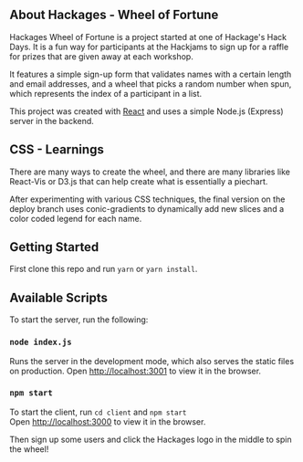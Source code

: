 ## About Hackages - Wheel of Fortune

Hackages Wheel of Fortune is a project started at one of Hackage's Hack Days. It is a fun way for participants at the Hackjams to sign up for a raffle for prizes that are given away at each workshop. 

It features a simple sign-up form that validates names with a certain length and email addresses, and a wheel that picks a random number when spun, which represents the index of a participant in a list.

This project was created with [React](https://github.com/facebook/create-react-app) and uses a simple Node.js (Express) server in the backend.

## CSS - Learnings

There are many ways to create the wheel, and there are many libraries like React-Vis or D3.js that can help create what is essentially a piechart.

After experimenting with various CSS techniques, the final version on the deploy branch uses conic-gradients to dynamically add new slices and a color coded legend for each name.

## Getting Started

First clone this repo and run `yarn` or `yarn install`.

## Available Scripts

To start the server, run the following:

### `node index.js`

Runs the server in the development mode, which also serves the static files on production.
Open [http://localhost:3001](http://localhost:3001) to view it in the browser.

### `npm start`

To start the client, run `cd client` and `npm start` <br>
Open [http://localhost:3000](http://localhost:3000) to view it in the browser.

Then sign up some users and click the Hackages logo in the middle to spin the wheel!






